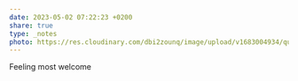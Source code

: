 ```yaml
---
date: 2023-05-02 07:22:23 +0200
share: true
type: _notes
photo: https://res.cloudinary.com/dbi2zounq/image/upload/v1683004934/quhumfzhvdmv3tmgdijw.jpg
---
```

Feeling most welcome
